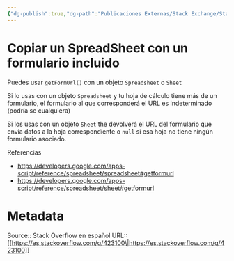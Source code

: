 ```yaml
---
{"dg-publish":true,"dg-path":"Publicaciones Externas/Stack Exchange/Stack Overflow en español/es.stackoverflow.com-423100.md","permalink":"/publicaciones-externas/stack-exchange/stack-overflow-en-espanol/es-stackoverflow-com-423100/","title":"Copiar un SpreadSheet con un formulario incluido","hide":true,"noteIcon":"\"0\"","created":"2024-04-03T12:49:10.355-06:00","updated":"2024-04-05T16:43:57.036-06:00"}
---
```


# Copiar un SpreadSheet con un formulario incluido

Puedes usar `getFormUrl()` con un objeto `Spreadsheet` o `Sheet`

Si lo usas con un objeto `Spreadsheet` y tu hoja de cálculo tiene más de un formulario, el formulario al que corresponderá el  URL es indeterminado (podría se cualquiera)

Si los usas con un objeto `Sheet` the devolverá el URL del formulario que envía datos a la hoja correspondiente o `null` si esa hoja no tiene ningún formulario asociado.

Referencias

- https://developers.google.com/apps-script/reference/spreadsheet/spreadsheet#getformurl
- https://developers.google.com/apps-script/reference/spreadsheet/sheet#getformurl

# Metadata
Source:: Stack Overflow en español
URL:: [[https://es.stackoverflow.com/q/423100\|https://es.stackoverflow.com/q/423100]]

